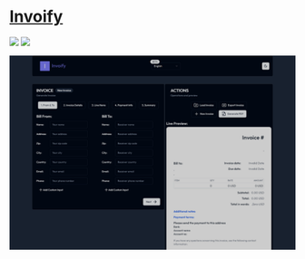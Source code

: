 # [Invoify](https://github.com/al1abb/invoify)

![](https://img.shields.io/github/license/al1abb/invoify) ![](https://img.shields.io/github/last-commit/scillidan/invoify/main?label=last%20commit%20(fork))

![invoify](/_image/optWeb/invoify.png)
